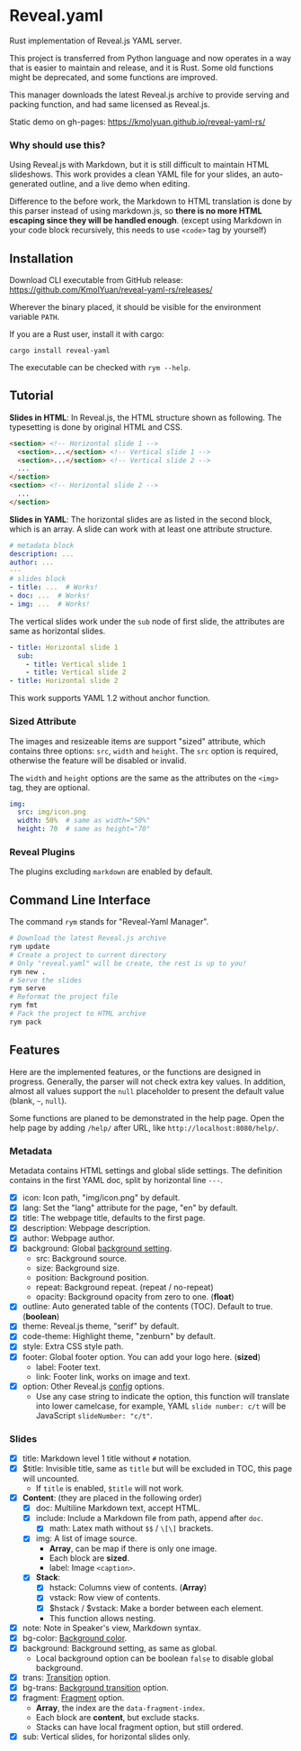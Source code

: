 # Reveal.yaml

Rust implementation of Reveal.js YAML server.

This project is transferred from Python language and now operates in a way that is easier to maintain and release, and it is Rust.
Some old functions might be deprecated, and some functions are improved.

This manager downloads the latest Reveal.js archive to provide serving and packing function, and had same licensed as Reveal.js.

Static demo on gh-pages: <https://kmolyuan.github.io/reveal-yaml-rs/>

### Why should use this?

Using Reveal.js with Markdown, but it is still difficult to maintain HTML slideshows. This work provides a clean YAML file for your slides, an auto-generated outline, and a live demo when editing.

Difference to the before work, the Markdown to HTML translation is done by this parser instead of using markdown.js, so **there is no more HTML escaping since they will be handled enough**. (except using Markdown in your code block recursively, this needs to use `<code>` tag by yourself)

## Installation

Download CLI executable from GitHub release: <https://github.com/KmolYuan/reveal-yaml-rs/releases/>

Wherever the binary placed, it should be visible for the environment variable `PATH`.

If you are a Rust user, install it with cargo:
```
cargo install reveal-yaml
```

The executable can be checked with `rym --help`.

## Tutorial

**Slides in HTML**: In Reveal.js, the HTML structure shown as following. The typesetting is done by original HTML and CSS.
```html
<section> <!-- Horizontal slide 1 -->
  <section>...</section> <!-- Vertical slide 1 -->
  <section>...</section> <!-- Vertical slide 2 -->
  ...
</section>
<section> <!-- Horizontal slide 2 -->
  ...
</section>
```
**Slides in YAML**: The horizontal slides are as listed in the second block, which is an array. A slide can work with at least one attribute structure.
```yaml
# metadata block
description: ...
author: ...
---
# slides block
- title: ...  # Works!
- doc: ...  # Works!
- img: ...  # Works!
```
The vertical slides work under the `sub` node of first slide, the attributes are same as horizontal slides.
```yaml
- title: Horizontal slide 1
  sub:
    - title: Vertical slide 1
    - title: Vertical slide 2
- title: Horizontal slide 2
```
This work supports YAML 1.2 without anchor function.

### Sized Attribute

The images and resizeable items are support "sized" attribute, which contains three options: `src`, `width` and `height`. The `src` option is required, otherwise the feature will be disabled or invalid.

The `width` and `height` options are the same as the attributes on the `<img>` tag, they are optional.
```yaml
img:
  src: img/icon.png
  width: 50%  # same as width="50%"
  height: 70  # same as height="70"
```

### Reveal Plugins

The plugins excluding `markdown` are enabled by default.

## Command Line Interface

The command `rym` stands for "Reveal-Yaml Manager".
```bash
# Download the latest Reveal.js archive
rym update
# Create a project to current directory
# Only "reveal.yaml" will be create, the rest is up to you!
rym new .
# Serve the slides
rym serve
# Reformat the project file
rym fmt
# Pack the project to HTML archive
rym pack
```

## Features

Here are the implemented features, or the functions are designed in progress. Generally, the parser will not check extra key values. In addition, almost all values support the `null` placeholder to present the default value (blank, `~`, `null`).

Some functions are planed to be demonstrated in the help page. Open the help page by adding `/help/` after URL, like `http://localhost:8080/help/`.

### Metadata

Metadata contains HTML settings and global slide settings.
The definition contains in the first YAML doc, split by horizontal line `---`.

+ [x] icon: Icon path, "img/icon.png" by default.
+ [x] lang: Set the "lang" attribute for the page, "en" by default.
+ [x] title: The webpage title, defaults to the first page.
+ [x] description: Webpage description.
+ [x] author: Webpage author.
+ [x] background: Global [background setting](https://revealjs.com/backgrounds/#image-backgrounds).
  + src: Background source.
  + size: Background size.
  + position: Background position.
  + repeat: Background repeat. (repeat / no-repeat)
  + opacity: Background opacity from zero to one. (**float**)
+ [x] outline: Auto generated table of the contents (TOC). Default to true. (**boolean**)
+ [x] theme: Reveal.js theme, "serif" by default.
+ [x] code-theme: Highlight theme, "zenburn" by default.
+ [x] style: Extra CSS style path.
+ [x] footer: Global footer option. You can add your logo here. (**sized**)
  + label: Footer text.
  + link: Footer link, works on image and text.
+ [x] option: Other Reveal.js [config](https://revealjs.com/config/) options.
  + Use any case string to indicate the option, this function will translate into lower camelcase, for example, YAML `slide number: c/t` will be JavaScript `slideNumber: "c/t"`.

### Slides

+ [x] title: Markdown level 1 title without `#` notation.
+ [x] $title: Invisible title, same as `title` but will be excluded in TOC, this page will uncounted.
  + If `title` is enabled, `$title` will not work.
+ [x] **Content**: (they are placed in the following order)
  + [x] doc: Multiline Markdown text, accept HTML.
  + [x] include: Include a Markdown file from path, append after `doc`.
    + [x] math: Latex math without `$$` / `\[\]` brackets.
  + [x] img: A list of image source.
    + **Array**, can be map if there is only one image.
    + Each block are **sized**.
    + label: Image `<caption>`.
  + [x] **Stack**:
    + [x] hstack: Columns view of contents. (**Array**)
    + [x] vstack: Row view of contents.
    + [x] $hstack / $vstack: Make a border between each element.
    + This function allows nesting.
+ [x] note: Note in Speaker's view, Markdown syntax.
+ [x] bg-color: [Background color](https://revealjs.com/backgrounds/#color-backgrounds).
+ [x] background: Background setting, as same as global.
  + Local background option can be boolean `false` to disable global background.
+ [x] trans: [Transition](https://revealjs.com/transitions/) option.
+ [x] bg-trans: [Background transition](https://revealjs.com/transitions/#background-transitions) option.
+ [x] fragment: [Fragment](https://revealjs.com/fragments/) option.
  + **Array**, the index are the `data-fragment-index`.
  + Each block are **content**, but exclude stacks.
  + Stacks can have local fragment option, but still ordered.
+ [x] sub: Vertical slides, for horizontal slides only.
